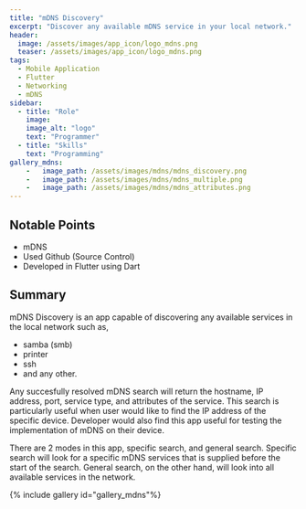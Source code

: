 ```yaml
---
title: "mDNS Discovery"
excerpt: "Discover any available mDNS service in your local network."
header:
  image: /assets/images/app_icon/logo_mdns.png
  teaser: /assets/images/app_icon/logo_mdns.png
tags:
  - Mobile Application
  - Flutter
  - Networking
  - mDNS
sidebar:
  - title: "Role"
    image: 
    image_alt: "logo"
    text: "Programmer"
  - title: "Skills"
    text: "Programming"
gallery_mdns:
    -   image_path: /assets/images/mdns/mdns_discovery.png
    -   image_path: /assets/images/mdns/mdns_multiple.png
    -   image_path: /assets/images/mdns/mdns_attributes.png
---
```


## Notable Points

+ mDNS
+ Used Github (Source Control)
+ Developed in Flutter using Dart

## Summary

mDNS Discovery is an app capable of discovering any available services in the local network such as,

+ samba (smb)
+ printer
+ ssh
+ and any other.

Any succesfully resolved mDNS search will return the hostname, IP address, port, service type, and attributes of the service. This search is particularly useful when user would like to find the IP address of the specific device. Developer would also find this app useful for testing the implementation of mDNS on their device.

There are 2 modes in this app, specific search, and general search. Specific search will look for a specific mDNS services that is supplied before the start of the search. General search, on the other hand, will look into all available services in the network.

{% include gallery id="gallery_mdns"%}
